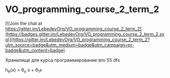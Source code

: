 VO_programming_course_2_term_2
==============================

[![Join the chat at https://gitter.im/LebedevOrg/VO_programming_course_2_term_2](https://badges.gitter.im/LebedevOrg/VO_programming_course_2_term_2.svg)](https://gitter.im/LebedevOrg/VO_programming_course_2_term_2?utm_source=badge&utm_medium=badge&utm_campaign=pr-badge&utm_content=badge)

Хранилище для курса программирование вто
55
dfs

 h<sub>&theta;</sub>(x) = &theta;<sub>o</sub> x + &theta;<sub>1</sub>x

